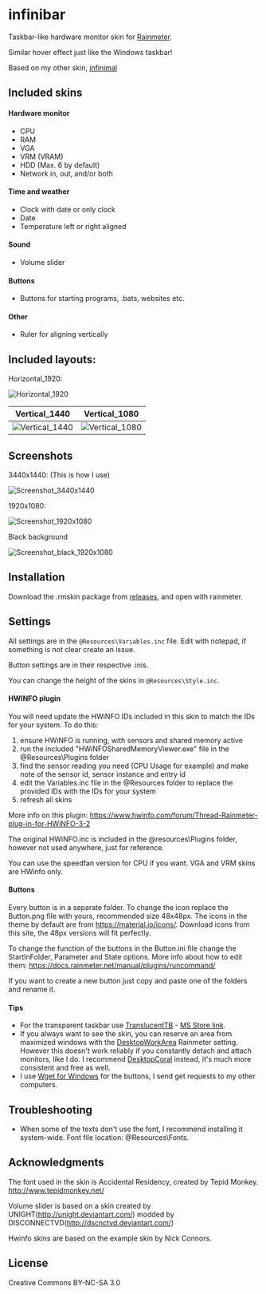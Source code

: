 # infinibar

Taskbar-like hardware monitor skin for [Rainmeter](https://www.rainmeter.net/).

Similar hover effect just like the Windows taskbar!

Based on my other skin, [infinimal](https://github.com/infeeeee/infinimal)

## Included skins

#### Hardware monitor

* CPU 
* RAM 
* VGA
* VRM (VRAM)
* HDD (Max. 6 by default)
* Network in, out, and/or both

#### Time and weather

* Clock with date or only clock
* Date
* Temperature left or right aligned

#### Sound

* Volume slider

#### Buttons

* Buttons for starting programs, .bats, websites etc.

#### Other

* Ruler for aligning vertically

## Included layouts:

Horizontal_1920:

![Horizontal_1920](@Resources/Screenshots/Horizontal_1920.png)

| Vertical_1440                                              | Vertical_1080                                              |
| ---------------------------------------------------------- | ---------------------------------------------------------- |
| ![Vertical_1440](@Resources/Screenshots/Vertical_1440.png) | ![Vertical_1080](@Resources/Screenshots/Vertical_1080.png) |

## Screenshots

3440x1440: (This is how I use)

![Screenshot_3440x1440](@Resources/Screenshots/Screenshot_3440x1440.png)

1920x1080:

![Screenshot_1920x1080](@Resources/Screenshots/Screenshot_1920x1080.png)

Black background

![Screenshot_black_1920x1080](@Resources/Screenshots/Screenshot_black_1920x1080.png)

## Installation

Download the .rmskin package from [releases](https://github.com/infeeeee/infinibar/releases/latest), and open with rainmeter.

## Settings

All settings are in the `@Resources\Variables.inc` file. Edit with notepad, if something is not clear create an issue.

Button settings are in their respective .inis.

You can change the height of the skins in `@Resources\Style.inc`.

#### HWINFO plugin

You will need update the HWiNFO IDs included in this skin to match the IDs for your system.  To do this:

1. ensure HWiNFO is running, with sensors and shared memory active
2. run the included "HWiNFOSharedMemoryViewer.exe" file in the @Resources\Plugins folder
3. find the sensor reading you need (CPU Usage for example) and make note of the sensor id, sensor instance and entry id
4. edit the Variables.inc file in the @Resources folder to replace the provided IDs with the IDs for your system
5. refresh all skins

More info on this plugin: https://www.hwinfo.com/forum/Thread-Rainmeter-plug-in-for-HWiNFO-3-2

The original HWiNFO.inc is included in the @resources\Plugins folder, however not used anywhere, just for reference.

You can use the speedfan version for CPU if you want.
VGA and VRM skins are HWinfo only.

#### Buttons

Every button is in a separate folder. To change the icon replace the Button.png file with yours, recommended size 48x48px. The icons in the theme by default are from https://material.io/icons/. Download icons from this site, the 48px versions will fit perfectly.

To change the function of the buttons in the Button.ini file change the StartInFolder, Parameter and State options. More info about how to edit them: https://docs.rainmeter.net/manual/plugins/runcommand/

If you want to create a new button just copy and paste one of the folders and rename it. 

#### Tips

* For the transparent taskbar use [TranslucentTB](https://github.com/TranslucentTB/TranslucentTB) - [MS Store link](https://www.microsoft.com/en-us/p/translucenttb/9pf4kz2vn4w9).
* If you always want to see the skin, you can reserve an area from maximized windows with the [DesktopWorkArea](https://docs.rainmeter.net/manual/settings/rainmeter-section/#DesktopWorkArea) Rainmeter setting. However this doesn't work reliably if you constantly detach and attach monitors, like I do. I recommend [DesktopCoral](https://www.donationcoder.com/software/mouser/other-windows-apps/desktopcoral) instead, it's much more consistent and free as well.
* I use [Wget for Windows](http://gnuwin32.sourceforge.net/packages/wget.htm) for the buttons, I send get requests to my other computers.

## Troubleshooting

* When some of the texts don't use the font, I recommend installing it system-wide. Font file location: @Resources\Fonts.

## Acknowledgments

The font used in the skin is Accidental Residency, created by Tepid Monkey. http://www.tepidmonkey.net/

Volume slider is based on a skin created by UNIGHT(http://unight.deviantart.com/) modded by DISCONNECTVD(http://dscnctvd.deviantart.com/)

Hwinfo skins are based on the example skin by Nick Connors. 

## License

Creative Commons BY-NC-SA 3.0
